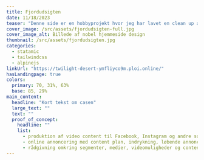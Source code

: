 ```yaml
---
title: Fjordudsigten
date: 11/18/2023
teaser: "Denne side er en hobbyprojekt hvor jeg har lavet en clean up af design delen, samt implementeret den med det nyeste css har at tilbyde med animation-timeline."
cover_image: /src/assets/fjordudsigten-full.jpg
cover_image_alt: Billede af nobel hjemmeside design
thumbnail: /src/assets/fjordudsigten.jpg
categories:
  - statamic
  - tailwindcss
  - alpinejs
linkUrl: "https://twilight-desert-ymfliyco9m.ploi.online/"
hasLandingpage: true
colors:
  primary: 70, 31%, 63%
  base: 85, 29%
main_content:
  headline: "Kort tekst om casen"
  large_text: ""
  text: ""
  proof_of_concept:
    headline: ""
    list:
      - produktion af video content til Facebook, Instagram og andre sociale medier
      - online annoncering med content plan, indrykning, løbende annonce optimering samt effektiv statistik på resultater
      - rådgivning omkring segmenter, medier, videomuligheder og content strategi
---
```


